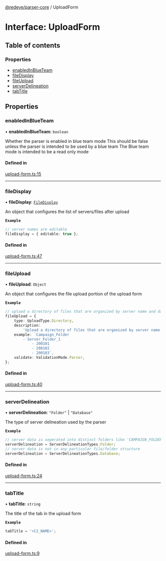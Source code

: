 [@redeye/parser-core](../index.md) / UploadForm

# Interface: UploadForm

## Table of contents

### Properties

- [enabledInBlueTeam](UploadForm.md#enabledinblueteam)
- [fileDisplay](UploadForm.md#filedisplay)
- [fileUpload](UploadForm.md#fileupload)
- [serverDelineation](UploadForm.md#serverdelineation)
- [tabTitle](UploadForm.md#tabtitle)

## Properties

### enabledInBlueTeam

• **enabledInBlueTeam**: `boolean`

Whether the parser is enabled in blue team mode
This should be false unless the parser is intended to be used by a blue team
The Blue team mode is intended to be a read only mode

#### Defined in

[upload-form.ts:15](https://github.com/cisagov/RedEye/blob/bd5dfc45/parsers/parser-core/src/parser-info/upload-form.ts#L15)

---

### fileDisplay

• **fileDisplay**: [`FileDisplay`](FileDisplay.md)

An object that configures the list of servers/files after upload

**`Example`**

```ts
// server names are editable
fileDisplay = { editable: true };
```

#### Defined in

[upload-form.ts:47](https://github.com/cisagov/RedEye/blob/bd5dfc45/parsers/parser-core/src/parser-info/upload-form.ts#L47)

---

### fileUpload

• **fileUpload**: `Object`

An object that configures the file upload portion of the upload form

**`Example`**

```ts
// upload a directory of files that are organized by server name and date in the format: <FOLDER_TO_UPLOAD>/<SERVER_NAME>/<YYYYMMDD>/
fileUpload = {
	type: UploadType.Directory,
	description:
		'Upload a directory of files that are organized by server name and date in the format: <FOLDER_TO_UPLOAD>/<SERVER_NAME>/<YYYYMMDD>/',
	example: `Campaign_Folder
		- Server_Folder_1
			- 200101
			- 200102
			- 200103`,
	validate: ValidationMode.Parser,
};
```

#### Defined in

[upload-form.ts:40](https://github.com/cisagov/RedEye/blob/bd5dfc45/parsers/parser-core/src/parser-info/upload-form.ts#L40)

---

### serverDelineation

• **serverDelineation**: `"Folder"` \| `"Database"`

The type of server delineation used by the parser

**`Example`**

```ts
// server data is seperated into distinct folders like 'CAMPAIGN_FOLDER/SERVER_FOLDER/DATE_FOLDER'
serverDelineation = ServerDelineationTypes.Folder;
// server data is not in any particular file/folder structure
serverDelineation = ServerDelineationTypes.Database;
```

#### Defined in

[upload-form.ts:24](https://github.com/cisagov/RedEye/blob/bd5dfc45/parsers/parser-core/src/parser-info/upload-form.ts#L24)

---

### tabTitle

• **tabTitle**: `string`

The title of the tab in the upload form

**`Example`**

```ts
tabTitle = '<C2_NAME>';
```

#### Defined in

[upload-form.ts:9](https://github.com/cisagov/RedEye/blob/bd5dfc45/parsers/parser-core/src/parser-info/upload-form.ts#L9)
